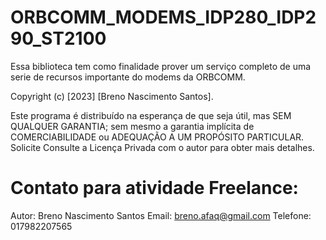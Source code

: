 # ORBCOMM_MODEMS_IDP280_IDP290_ST2100
Essa biblioteca tem como finalidade prover um serviço completo de uma serie de recursos importante do modems da ORBCOMM.

Copyright (c) [2023] [Breno Nascimento Santos].

Este programa é distribuído na esperança de que seja útil, mas SEM QUALQUER
GARANTIA; sem mesmo a garantia implícita de COMERCIABILIDADE ou ADEQUAÇÃO
A UM PROPÓSITO PARTICULAR. Solicite Consulte a Licença Privada com o autor para obter
mais detalhes.

# Contato para atividade Freelance:

Autor: Breno Nascimento Santos
Email: breno.afaq@gmail.com
Telefone: 017982207565 
